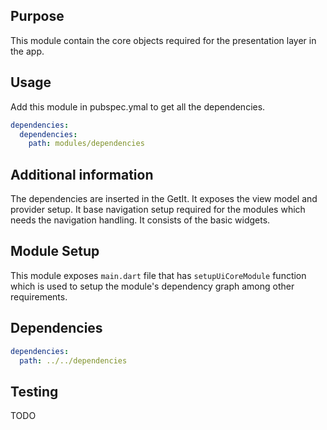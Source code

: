 ## Purpose

This module contain the core objects required for the presentation layer in the app.

## Usage
Add this module in pubspec.ymal to get all the dependencies.
```yaml
dependencies:
  dependencies:
    path: modules/dependencies
```

## Additional information

The dependencies are inserted in the GetIt.
It exposes the view model and provider setup.
It base navigation setup required for the modules which needs the navigation handling.
It consists of the basic widgets.

## Module Setup

This module exposes ```main.dart```  file that has ```setupUiCoreModule``` function which is used to setup the module's dependency graph among other requirements.

## Dependencies

```yaml
dependencies:
  path: ../../dependencies
```

## Testing

TODO